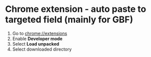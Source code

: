 # Chrome extension - auto paste to targeted field (mainly for GBF)

1. Go to [chrome://extensions](chrome://extensions)
2. Enable **Developer mode**
3. Select **Load unpacked**
4. Select downloaded directory